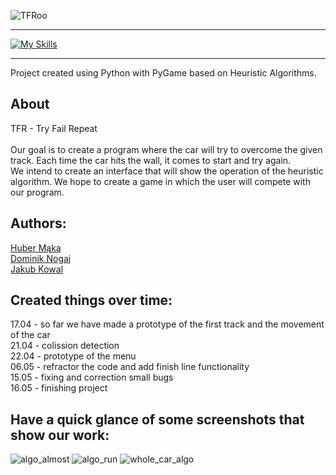 ![TFRoo](https://github.com/jd-kowal/__TFR__/assets/94318576/723ebdd8-38d8-4861-aa36-b27ad81c5377)

*** 
[![My Skills](https://skillicons.dev/icons?i=py,github,discord)](https://skillicons.dev)
*** 

Project created using Python with PyGame based on Heuristic Algorithms.

## About
TFR - Try Fail Repeat <br /><br />
Our goal is to create a program where the car will try to overcome the given track. Each time the car hits the wall, it comes to start and try again. <br />
We intend to create an interface that will show the operation of the heuristic algorithm. We hope to create a game in which the user will compete with our program. <br />

## Authors:  <br />
[Huber Mąka](https://github.com/norka02) <br />
[Dominik Nogaj](https://github.com/dnogaj) <br />
[Jakub Kowal](https://github.com/jd-kowal) <br />



## Created things over time: <br />
17.04 - so far we have made a prototype of the first track and the movement of the car <br />
21.04 - colission detection <br />
22.04 - prototype of the menu <br />
06.05 - refractor the code and add finish line functionality <br />
15.05 - fixing and correction small bugs <br />
16.05 - finishing project <br />

## Have a quick glance of some screenshots that show our work: <br />
![algo_almost](https://github.com/jd-kowal/__TFR__/assets/94318576/756ca3a4-ca93-4cda-b152-e1921c1daab7)
![algo_run](https://github.com/jd-kowal/__TFR__/assets/94318576/f866778b-67dc-40b1-8fa1-dd0ca561abca)
![whole_car_algo](https://github.com/jd-kowal/__TFR__/assets/94318576/661b8f65-496e-4091-b8dd-224363cd7363)
